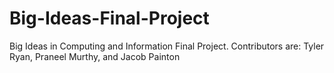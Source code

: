 # Big-Ideas-Final-Project
Big Ideas in Computing and Information Final Project. Contributors are: Tyler Ryan, Praneel Murthy, and Jacob Painton
